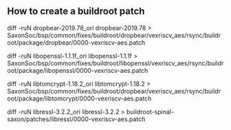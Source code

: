 
## How to create a buildroot patch 

diff -ruN dropbear-2019.78_ori dropbear-2019.78 > SaxonSoc/bsp/common/fixes/buildroot/dropbear/vexriscv_aes/rsync/buildroot/package/dropbear/0000-vexriscv-aes.patch

diff -ruN libopenssl-1.1.1f_ori libopenssl-1.1.1f > SaxonSoc/bsp/common/fixes/buildroot/libopenssl/vexriscv_aes/rsync/buildroot/package/libopenssl/0000-vexriscv-aes.patch

diff -ruN libtomcrypt-1.18.2_ori libtomcrypt-1.18.2 > SaxonSoc/bsp/common/fixes/buildroot/dropbear/vexriscv_aes/rsync/buildroot/package/libtomcrypt/0000-vexriscv-aes.patch

diff -ruN libressl-3.2.2_ori libressl-3.2.2 > buildroot-spinal-saxon/patches/libressl/0000-vexriscv-aes.patch
